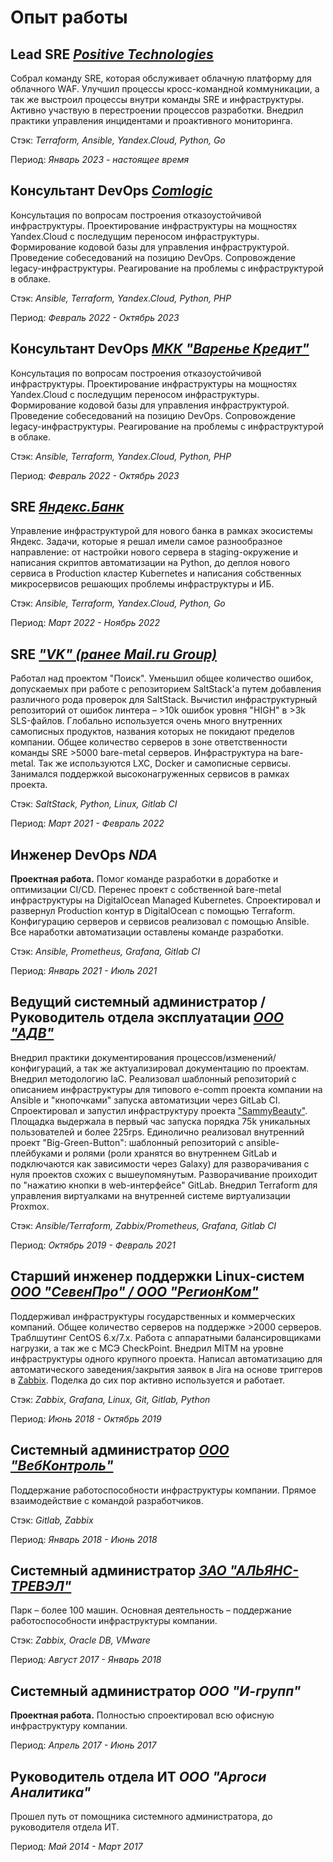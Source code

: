 # Опыт работы

## Lead SRE *[Positive Technologies](https://ptsecurity.com)*

Собрал команду SRE, которая обслуживает облачную платформу для облачного WAF. Улучшил процессы кросс-командной коммуникации, а так же выстроил процессы внутри команды SRE и инфраструктуры. Активно участвую в перестроении процессов разработки. Внедрил практики управления инцидентами и проактивного мониторинга.

Стэк: *Terraform, Ansible, Yandex.Cloud, Python, Go*

Период: *Январь 2023 - настоящее время*

## Консультант DevOps *[Comlogic](https://comlogic.ru)*

Консультация по вопросам построения отказоустойчивой инфраструктуры. Проектирование инфраструктуры на мощностях Yandex.Cloud с последущим переносом инфраструктуры. Формирование кодовой базы для управления инфраструктурой. Проведение собеседований на позицию DevOps. Сопровождение legacy-инфраструктуры. Реагирование на проблемы с инфраструктурой в облаке.

Стэк: *Ansible, Terraform, Yandex.Cloud, Python, PHP*

Период: *Февраль 2022 - Октябрь 2023*

## Консультант DevOps *[МКК "Варенье Кредит"](https://kekscredit.ru)*

Консультация по вопросам построения отказоустойчивой инфраструктуры. Проектирование инфраструктуры на мощностях Yandex.Cloud с последущим переносом инфраструктуры. Формирование кодовой базы для управления инфраструктурой. Проведение собеседований на позицию DevOps. Сопровождение legacy-инфраструктуры. Реагирование на проблемы с инфраструктурой в облаке.

Стэк: *Ansible, Terraform, Yandex.Cloud, Python, PHP*

Период: *Февраль 2022 - Октябрь 2023*

## SRE *[Яндекс.Банк](https://bank.yandex.ru)*

Управление инфраструктурой для нового банка в рамках экосистемы Яндекс. Задачи, которые я решал имели самое разнообразное направление: от настройки нового сервера в staging-окружение и написания скриптов автоматизации на Python, до деплоя нового сервиса в Production кластер Kubernetes и написания собственных микросервисов решающих проблемы инфраструктуры и ИБ.

Стэк: *Ansible, Terraform, Yandex.Cloud, Python, Go*

Период: *Март 2022 - Ноябрь 2022*

## SRE *["VK" (ранее Mail.ru Group)](https://vk.company/ru/)*

Работал над проектом "Поиск". Уменьшил общее количество ошибок, допускаемых при работе с репозиторием SaltStack'а путем добавления различного рода проверок для SaltStack. Вычистил инфраструктурный репозиторий от ошибок линтера – &gt;10k ошибок уровня "HIGH" в &gt;3k SLS-файлов. Глобально используется очень много внутренних самописных продуктов, названия которых не покидают пределов компании. Общее количество серверов в зоне ответственности команды SRE &gt;5000 bare-metal серверов. Инфраструктура на bare-metal. Так же используются LXC, Docker и самописные сервисы. Занимался поддержкой высоконагруженных сервисов в рамках проекта.

Стэк: *SaltStack, Python, Linux, Gitlab CI*

Период: *Март 2021 - Февраль 2022*

## Инженер DevOps *NDA*

**Проектная работа.** Помог команде разработки в доработке и оптимизации CI/CD. Перенес проект с собственной bare-metal инфраструктуры на DigitalOcean Managed Kubernetes. Спроектировал и развернул Production контур в DigitalOcean с помощью Terraform. Конфигурацию серверов и сервисов реализовал с помощью Ansible. Все наработки автоматизации оставлены команде разработки.

Стэк: *Ansible, Prometheus, Grafana, Gitlab CI*

Период: *Январь 2021 - Июль 2021*

## Ведущий системный администратор / Руководитель отдела эксплуатации *[ООО "АДВ"](http://adv.ru)*

Внедрил практики документирования процессов/изменений/конфигураций, а так же актуализировал документацию по проектам. Внедрил методологию IaC. Реализовал шаблонный репозиторий с описанием инфраструктуры для типового e-comm проекта компании на Ansible и "кнопочками" запуска автоматизции через GitLab CI. Спроектировал и запустил инфраструктуру проекта ["SammyBeauty"](http://sammybeauty.ru). Площадка выдержала в первый час запуска порядка 75k уникальных пользователей и более 225rps. Единолично реализовал внутренний проект "Big-Green-Button": шаблонный репозиторий с ansible-плейбуками и ролями (роли хранятся во внутреннем GitLab и подключаются как зависимости через Galaxy) для разворачивания с нуля проектов схожих с вышеупомянутым. Разворачивание проиходит по "нажатию кнопки в web-интерфейсе" GitLab. Внедрил Terraform для управления виртуалками на внутренней системе виртуализации Proxmox.

Стэк: *Ansible/Terraform, Zabbix/Prometheus, Grafana, Gitlab CI*

Период: *Октябрь 2019 - Февраль 2021*

## Старший инженер поддержки Linux-систем *[ООО "СевенПро" / ООО "РегионКом"](http://7pro.ru)*

Поддерживал инфраструктуры государственных и коммерческих компаний. Общее количество серверов на поддержке >2000 серверов. Траблшутинг CentOS 6.x/7.x. Работа с аппаратными балансировщиками нагрузки, а так же с МСЭ CheckPoint. Внедрил MITM на уровне инфраструктуры одного крупного проекта. Написал автоматизацию для автоматического заведения/закрытия заявок в Jira на основе триггеров в [Zabbix](https://github.com/jtprogru/zbx2jira). Поделка до сих пор активно используется и работает.

Стэк: *Zabbix, Grafana, Linux, Git, Gitlab, Python*

Период: *Июнь 2018 - Октябрь 2019*

## Системный администратор *[ООО "ВебКонтроль"](http://webkontrol.com)*

Поддержание работоспособности инфраструктуры компании. Прямое взаимодействие с командой разработчиков.

Стэк: *Gitlab, Zabbix*

Период: *Январь 2018 - Июнь 2018*

## Системный администратор *[ЗАО "АЛЬЯНС-ТРЕВЭЛ"](https://www.moireis.ru/)*

Парк – более 100 машин. Основная деятельность – поддержание работоспособности инфраструктуры компании.

Стэк: *Zabbix, Oracle DB, VMware*

Период: *Август 2017 - Январь 2018*

## Системный администратор *ООО "И-групп"*

**Проектная работа.** Полностью спроектировал всю офисную инфраструктуру компании.

Период: *Апрель 2017 - Июнь 2017*

## Руководитель отдела ИТ *ООО "Аргоси Аналитика"*

Прошел путь от помощника системного администратора, до руководителя отдела ИТ.

Период: *Май 2014 - Март 2017*
